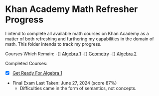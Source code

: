 # Khan Academy Math Refresher Progress

I intend to complete all available math courses on Khan Academy as a matter of both refreshing and furthering my capabilities in the domain of math.  This folder intends to track my progress.

Courses Which Remain:
-[] [Algebra 1](https://www.khanacademy.org/math/algebra)
-[] [Geometry](https://www.khanacademy.org/math/geometry)
-[] [Algebra 2](https://www.khanacademy.org/math/algebra2)

Completed Courses: 

-[x] [Get Ready For Algebra 1](https://www.khanacademy.org/math/get-ready-for-algebra-i)
* Final Exam Last Taken: June 27, 2024 (score 87%)
  * Difficulties came in the form of semantics, not concepts.

